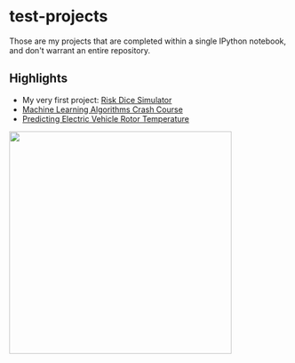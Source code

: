 # test-projects

Those are my projects that are completed within a single IPython notebook, and don't warrant an entire repository.
## Highlights
- My very first project: [Risk Dice Simulator](https://github.com/nicolas-gervais/test-projects/blob/master/riskdicesimulator.py)
- [Machine Learning Algorithms Crash Course](https://github.com/nicolas-gervais/test-projects/blob/master/Machine%20Learning%20Algorithms%20Crash%20Course.ipynb)
- [Predicting Electric Vehicle Rotor Temperature](https://github.com/nicolas-gervais/test-projects/blob/master/Predicting%20Electric%20Vehicle%20Rotor%20Temperature.ipynb)

<img src=https://user-images.githubusercontent.com/46652050/71557825-93c60a80-2a19-11ea-8117-5c14aa45483a.png width=400 img>
